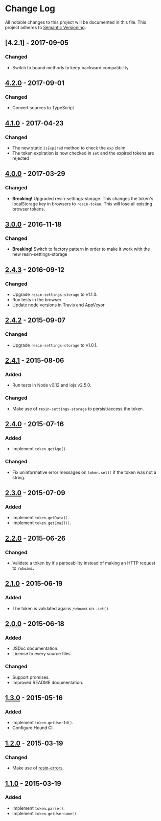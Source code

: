 # Change Log

All notable changes to this project will be documented in this file.
This project adheres to [Semantic Versioning](http://semver.org/).

## [4.2.1] - 2017-09-05

### Changed

- Switch to bound methods to keep backward compatibility

## [4.2.0] - 2017-09-01

### Changed

- Convert sources to TypeScript

## [4.1.0] - 2017-04-23

### Changed

- The new static `isExpired` method to check the `exp` claim
- The token expiration is now checked in `set` and the expired tokens are rejected

## [4.0.0] - 2017-03-29

### Changed

- **Breaking!** Upgraded resin-settings-storage. This changes the token's localStorage key in browsers to `resin-token`. This will lose all existing browser tokens.

## [3.0.0] - 2016-11-18

### Changed

- **Breaking!** Switch to factory pattern in order to make it work with the new resin-settings-storage

## [2.4.3] - 2016-09-12

### Changed

- Upgrade `resin-settings-storage` to v1.1.0.
- Run tests in the browser
- Update node versions in Travis and AppVeyor

## [2.4.2] - 2015-09-07

### Changed

- Upgrade `resin-settings-storage` to v1.0.1.

## [2.4.1] - 2015-08-06

### Added

- Run tests in Node v0.12 and iojs v2.5.0.

### Changed

- Make use of `resin-settings-storage` to persist/access the token.

## [2.4.0] - 2015-07-16

### Added

- Implement `token.getAge()`.

### Changed

- Fix uninformative error messages on `token.set()` if the token was not a string.

## [2.3.0] - 2015-07-09

### Added

- Implement `token.getData()`.
- Implement `token.getEmail()`.

## [2.2.0] - 2015-06-26

### Changed

- Validate a token by it's parseability instead of making an HTTP request to `/whoami`.

## [2.1.0] - 2015-06-19

### Added

- The token is validated agains `/whoami` on `.set()`.

## [2.0.0] - 2015-06-18

### Added

- JSDoc documentation.
- License to every source files.

### Changed

- Support promises.
- Improved README documentation.

## [1.3.0] - 2015-05-16

### Added

- Implement `token.getUserId()`.
- Configure Hound CI.

## [1.2.0] - 2015-03-19

### Changed

- Make use of [resin-errors](https://github.com/resin-io/resin-errors).

## [1.1.0] - 2015-03-19

### Added

- Implement `token.parse()`.
- Implement `token.getUsername()`.

[4.2.0]: https://github.com/resin-io/resin-token/compare/v4.1.0...v4.2.0
[4.1.0]: https://github.com/resin-io/resin-token/compare/v4.0.0...v4.1.0
[4.0.0]: https://github.com/resin-io/resin-token/compare/v3.0.0...v4.0.0
[3.0.0]: https://github.com/resin-io/resin-token/compare/v2.4.3...v3.0.0
[2.4.3]: https://github.com/resin-io/resin-token/compare/v2.4.2...v2.4.3
[2.4.2]: https://github.com/resin-io/resin-token/compare/v2.4.1...v2.4.2
[2.4.1]: https://github.com/resin-io/resin-token/compare/v2.4.0...v2.4.1
[2.4.0]: https://github.com/resin-io/resin-token/compare/v2.3.0...v2.4.0
[2.3.0]: https://github.com/resin-io/resin-token/compare/v2.2.0...v2.3.0
[2.2.0]: https://github.com/resin-io/resin-token/compare/v2.1.0...v2.2.0
[2.1.0]: https://github.com/resin-io/resin-token/compare/v2.0.0...v2.1.0
[2.0.0]: https://github.com/resin-io/resin-token/compare/v1.3.0...v2.0.0
[1.3.0]: https://github.com/resin-io/resin-token/compare/v1.2.0...v1.3.0
[1.2.0]: https://github.com/resin-io/resin-token/compare/v1.1.0...v1.2.0
[1.1.0]: https://github.com/resin-io/resin-token/compare/v1.0.0...v1.1.0
